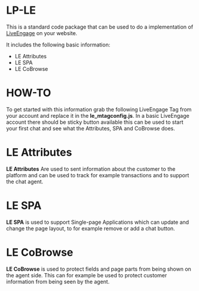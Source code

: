 # LP-LE

This is a standard code package that can be used to do a implementation of [LiveEngage](https://liveengage.liveperson.com/) on your website.

It includes the following basic information:

* LE Attributes
* LE SPA
* LE CoBrowse

# HOW-TO
To get started with this information grab the following LiveEngage Tag from your account and replace it in the **__le_mtagconfig.js__**.
In a basic LiveEngage account there should be sticky button available this can be used to start your first chat and see what the Attributes, SPA and CoBrowse does.

# LE Attributes
**LE Attributes** Are used to sent information about the customer to the platform and can be used to track for example transactions and to support the chat agent.

# LE SPA
**LE SPA** is used to support Single-page Applications which can update and change the page layout, to for example remove or add a chat button.

# LE CoBrowse
**LE CoBrowse** is used to protect fields and page parts from being shown on the agent side. This can for example be used to protect customer information from being seen by the agent.
